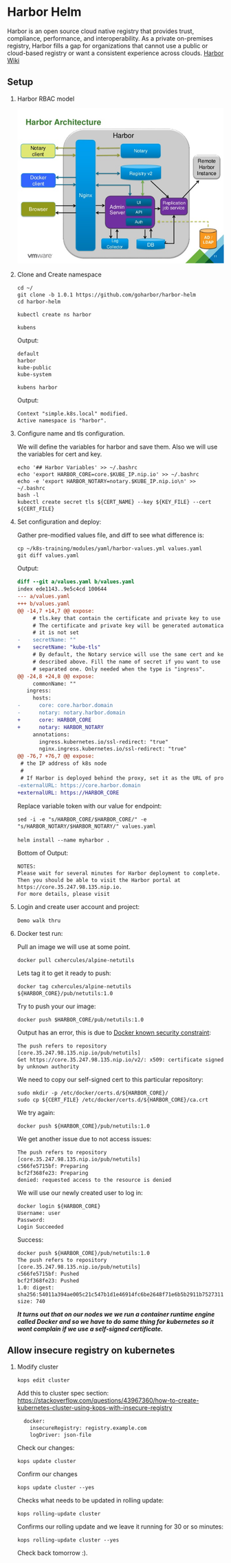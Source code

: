 # Harbor Helm

Harbor is an open source cloud native registry that provides trust, compliance, performance, and interoperability. As a private on-premises registry, Harbor fills a gap for organizations that cannot use a public or cloud-based registry or want a consistent experience across clouds. [Harbor Wiki](https://github.com/goharbor/harbor/wiki)


## Setup

1. Harbor RBAC model

    ![](img/harbor-registry.jpg)

1. Clone and Create namespace

    ```console
    cd ~/
    git clone -b 1.0.1 https://github.com/goharbor/harbor-helm
    cd harbor-helm
    ```

    ```console
    kubectl create ns harbor
    ```

    ```console
    kubens
    ```

    Output:
    ```console
    default
    harbor
    kube-public
    kube-system
    ```

    ```console
    kubens harbor
    ```

    Output:
    ```console
    Context "simple.k8s.local" modified.
    Active namespace is "harbor".
    ```

1. Configure name and tls configuration.

    We will define the variables for harbor and save them. Also we will use the variables for cert and key.
    ```shell
    echo '## Harbor Variables' >> ~/.bashrc
    echo 'export HARBOR_CORE=core.$KUBE_IP.nip.io' >> ~/.bashrc
    echo -e 'export HARBOR_NOTARY=notary.$KUBE_IP.nip.io\n' >> ~/.bashrc
    bash -l
    kubectl create secret tls ${CERT_NAME} --key ${KEY_FILE} --cert ${CERT_FILE}
    ```


1. Set configuration and deploy:

    Gather pre-modified values file, and diff to see what difference is:
    ```shell
    cp ~/k8s-training/modules/yaml/harbor-values.yml values.yaml
    git diff values.yaml
    ```

    Output:
    ```diff
    diff --git a/values.yaml b/values.yaml
    index ede1143..9e5c4cd 100644
    --- a/values.yaml
    +++ b/values.yaml
    @@ -14,7 +14,7 @@ expose:
         # tls.key that contain the certificate and private key to use for TLS
         # The certificate and private key will be generated automatically if
         # it is not set
    -    secretName: ""
    +    secretName: "kube-tls"
         # By default, the Notary service will use the same cert and key as
         # described above. Fill the name of secret if you want to use a
         # separated one. Only needed when the type is "ingress".
    @@ -24,8 +24,8 @@ expose:
         commonName: ""
       ingress:
         hosts:
    -      core: core.harbor.domain
    -      notary: notary.harbor.domain
    +      core: HARBOR_CORE
    +      notary: HARBOR_NOTARY
         annotations:
           ingress.kubernetes.io/ssl-redirect: "true"
           nginx.ingress.kubernetes.io/ssl-redirect: "true"
    @@ -76,7 +76,7 @@ expose:
     # the IP address of k8s node
     #
     # If Harbor is deployed behind the proxy, set it as the URL of proxy
    -externalURL: https://core.harbor.domain
    +externalURL: https://HARBOR_CORE
    ```

    Replace variable token with our value for endpoint:
    ```shell
    sed -i -e "s/HARBOR_CORE/$HARBOR_CORE/" -e "s/HARBOR_NOTARY/$HARBOR_NOTARY/" values.yaml

    helm install --name myharbor .
    ```

    Bottom of Output:
    ```console
    NOTES:
    Please wait for several minutes for Harbor deployment to complete.
    Then you should be able to visit the Harbor portal at https://core.35.247.98.135.nip.io.
    For more details, please visit
    ```

1. Login and create user account and project:

   `Demo walk thru`    

1. Docker test run:

    Pull an image we will use at some point.
    ```console
    docker pull cxhercules/alpine-netutils
    ```

    Lets tag it to get it ready to push:
    ```shell
    docker tag cxhercules/alpine-netutils ${HARBOR_CORE}/pub/netutils:1.0
    ```

    Try to push your our image:
    ```shell
    docker push $HARBOR_CORE/pub/netutils:1.0
    ```

    Output has an error, this is due to [Docker known security constraint](https://docs.docker.com/registry/insecure/):
    ```
    The push refers to repository [core.35.247.98.135.nip.io/pub/netutils]
    Get https://core.35.247.98.135.nip.io/v2/: x509: certificate signed by unknown authority
    ```

    We need to copy our self-signed cert to this particular repository:
    ```shell
    sudo mkdir -p /etc/docker/certs.d/${HARBOR_CORE}/
    sudo cp ${CERT_FILE} /etc/docker/certs.d/${HARBOR_CORE}/ca.crt
    ```

    We try again:
    ```shell
    docker push ${HARBOR_CORE}/pub/netutils:1.0
    ```

    We get another issue due to not access issues:
    ```console
    The push refers to repository [core.35.247.98.135.nip.io/pub/netutils]
    c566fe5715bf: Preparing
    bcf2f368fe23: Preparing
    denied: requested access to the resource is denied
    ```

    We will use our newly created user to log in:
    ```shell
    docker login ${HARBOR_CORE}
    Username: user
    Password:
    Login Succeeded
    ```

    Success:
    ```shell
    docker push ${HARBOR_CORE}/pub/netutils:1.0
    The push refers to repository [core.35.247.98.135.nip.io/pub/netutils]
    c566fe5715bf: Pushed
    bcf2f368fe23: Pushed
    1.0: digest: sha256:54011a394ae005c21c547b1d1e46914fc6be2648f71e6b5b2911b7527311027e size: 740
    ```

    ***It turns out that on our nodes we we run a container runtime engine called Docker and so we have to do same thing for kubernetes so it wont complain if we use a self-signed certificate.***

## Allow insecure registry on kubernetes

1. Modify cluster

    ```shell
    kops edit cluster
    ```

    Add this to cluster spec section:
    https://stackoverflow.com/questions/43967360/how-to-create-kubernetes-cluster-using-kops-with-insecure-registry
    ```
      docker:
        insecureRegistry: registry.example.com
        logDriver: json-file
    ```        

    Check our changes:
    ```
    kops update cluster
    ```

    Confirm our changes
    ```shell
    kops update cluster --yes
    ```

    Checks what needs to be updated in rolling update:
    ```
    kops rolling-update cluster
    ```

    Confirms our rolling update and we leave it running for 30 or so minutes:
    ```shell
    kops rolling-update cluster --yes
    ```        

    Check back tomorrow :).
